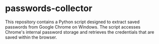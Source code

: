 # passwords-collector
This repository contains a Python script designed to extract saved passwords from Google Chrome on Windows. The script accesses Chrome's internal password storage and retrieves the credentials that are saved within the browser.

